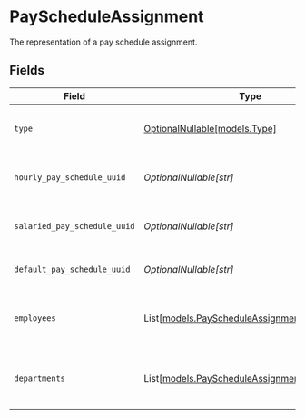 # PayScheduleAssignment

The representation of a pay schedule assignment.


## Fields

| Field                                                                                        | Type                                                                                         | Required                                                                                     | Description                                                                                  |
| -------------------------------------------------------------------------------------------- | -------------------------------------------------------------------------------------------- | -------------------------------------------------------------------------------------------- | -------------------------------------------------------------------------------------------- |
| `type`                                                                                       | [OptionalNullable[models.Type]](../models/type.md)                                           | :heavy_minus_sign:                                                                           | The pay schedule assignment type.                                                            |
| `hourly_pay_schedule_uuid`                                                                   | *OptionalNullable[str]*                                                                      | :heavy_minus_sign:                                                                           | Pay schedule for hourly employees.                                                           |
| `salaried_pay_schedule_uuid`                                                                 | *OptionalNullable[str]*                                                                      | :heavy_minus_sign:                                                                           | Pay schedule for salaried employees.                                                         |
| `default_pay_schedule_uuid`                                                                  | *OptionalNullable[str]*                                                                      | :heavy_minus_sign:                                                                           | Default pay schedule for employees.                                                          |
| `employees`                                                                                  | List[[models.PayScheduleAssignmentEmployee](../models/payscheduleassignmentemployee.md)]     | :heavy_minus_sign:                                                                           | List of employees and their pay schedules.                                                   |
| `departments`                                                                                | List[[models.PayScheduleAssignmentDepartment](../models/payscheduleassignmentdepartment.md)] | :heavy_minus_sign:                                                                           | List of departments and their pay schedules.                                                 |